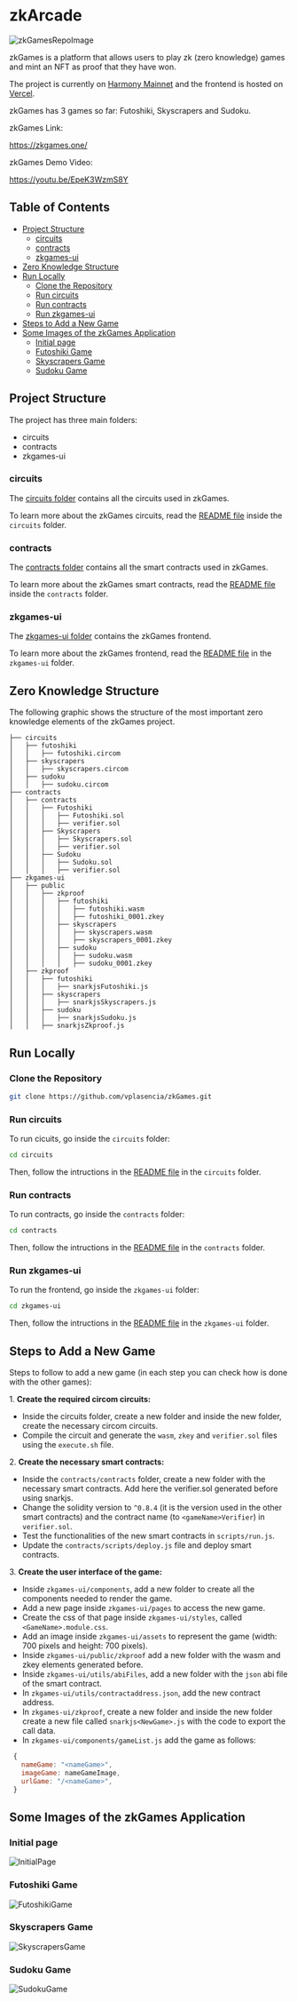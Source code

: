 # zkArcade <!-- omit in toc -->

![zkGamesRepoImage](https://user-images.githubusercontent.com/52170174/164951489-8f3d9b0a-4334-4dfb-b0d6-b6a87ff81424.png)

zkGames is a platform that allows users to play zk (zero knowledge) games and mint an NFT as proof that they have won.

<!-- The project is currently on [Harmony Testnet](https://explorer.pops.one/) and the frontend is hosted on [Vercel](https://github.com/vercel/vercel). -->

The project is currently on [Harmony Mainnet](https://explorer.harmony.one/) and the frontend is hosted on [Vercel](https://github.com/vercel/vercel).

zkGames has 3 games so far: Futoshiki, Skyscrapers and Sudoku.

zkGames Link:

<https://zkgames.one/>

zkGames Demo Video:

<https://youtu.be/EpeK3WzmS8Y>

## Table of Contents <!-- omit in toc -->

- [Project Structure](#project-structure)
  - [circuits](#circuits)
  - [contracts](#contracts)
  - [zkgames-ui](#zkgames-ui)
- [Zero Knowledge Structure](#zero-knowledge-structure)
- [Run Locally](#run-locally)
  - [Clone the Repository](#clone-the-repository)
  - [Run circuits](#run-circuits)
  - [Run contracts](#run-contracts)
  - [Run zkgames-ui](#run-zkgames-ui)
- [Steps to Add a New Game](#steps-to-add-a-new-game)
- [Some Images of the zkGames Application](#some-images-of-the-zkgames-application)
  - [Initial page](#initial-page)
  - [Futoshiki Game](#futoshiki-game)
  - [Skyscrapers Game](#skyscrapers-game)
  - [Sudoku Game](#sudoku-game)

## Project Structure

The project has three main folders:

- circuits
- contracts
- zkgames-ui

### circuits

The [circuits folder](/circuits/) contains all the circuits used in zkGames.

To learn more about the zkGames circuits, read the [README file](/circuits/README.md) inside the `circuits` folder.

### contracts

The [contracts folder](/contracts/) contains all the smart contracts used in zkGames.

To learn more about the zkGames smart contracts, read the [README file](/contracts/README.md) inside the `contracts` folder.

### zkgames-ui

The [zkgames-ui folder](/zkgames-ui/) contains the zkGames frontend.

To learn more about the zkGames frontend, read the [README file](/zkgames-ui/README.md) in the `zkgames-ui` folder.

## Zero Knowledge Structure

The following graphic shows the structure of the most important zero knowledge elements of the zkGames project.

```text
├── circuits
│   ├── futoshiki
│   │   ├── futoshiki.circom
│   ├── skyscrapers
│   │   ├── skyscrapers.circom
│   ├── sudoku
│   │   ├── sudoku.circom
├── contracts
│   ├── contracts
│   │   ├── Futoshiki
│   │   │   ├── Futoshiki.sol
│   │   │   ├── verifier.sol
│   │   ├── Skyscrapers
│   │   │   ├── Skyscrapers.sol
│   │   │   ├── verifier.sol
│   │   ├── Sudoku
│   │   │   ├── Sudoku.sol
│   │   │   ├── verifier.sol
├── zkgames-ui
│   ├── public
│   │   ├── zkproof
│   │   │   ├── futoshiki
│   │   │   │   ├── futoshiki.wasm
│   │   │   │   ├── futoshiki_0001.zkey
│   │   │   ├── skyscrapers
│   │   │   │   ├── skyscrapers.wasm
│   │   │   │   ├── skyscrapers_0001.zkey
│   │   │   ├── sudoku
│   │   │   │   ├── sudoku.wasm
│   │   │   │   ├── sudoku_0001.zkey
│   ├── zkproof
│   │   ├── futoshiki
│   │   │   ├── snarkjsFutoshiki.js
│   │   ├── skyscrapers
│   │   │   ├── snarkjsSkyscrapers.js
│   │   ├── sudoku
│   │   │   ├── snarkjsSudoku.js
│   │   ├── snarkjsZkproof.js
```

## Run Locally

### Clone the Repository

```bash
git clone https://github.com/vplasencia/zkGames.git
```

### Run circuits

To run cicuits, go inside the `circuits` folder:

```bash
cd circuits
```

Then, follow the intructions in the [README file](/circuits/README.md) in the `circuits` folder.

### Run contracts

To run contracts, go inside the `contracts` folder:

```bash
cd contracts
```

Then, follow the intructions in the [README file](/contracts/README.md) in the `contracts` folder.

### Run zkgames-ui

To run the frontend, go inside the `zkgames-ui` folder:

```bash
cd zkgames-ui
```

Then, follow the intructions in the [README file](/zkgames-ui/README.md) in the `zkgames-ui` folder.

## Steps to Add a New Game

Steps to follow to add a new game (in each step you can check how is done with the other games):

1\. **Create the required circom circuits:**

- Inside the circuits folder, create a new folder and inside the new folder, create the necessary circom circuits.
- Compile the circuit and generate the `wasm`, `zkey` and `verifier.sol` files using the `execute.sh` file.

2\. **Create the necessary smart contracts:**

- Inside the `contracts/contracts` folder, create a new folder with the necessary smart contracts. Add here the verifier.sol generated before using snarkjs.
- Change the solidity version to `^0.8.4` (it is the version used in the other smart contracts) and the contract name (to `<gameName>Verifier`) in `verifier.sol`.
- Test the functionalities of the new smart contracts in `scripts/run.js`.
- Update the `contracts/scripts/deploy.js` file and deploy smart contracts.

3\. **Create the user interface of the game:**

- Inside `zkgames-ui/components`, add a new folder to create all the components needed to render the game.
- Add a new page inside `zkgames-ui/pages` to access the new game.
- Create the css of that page inside `zkgames-ui/styles`, called `<GameName>.module.css`.
- Add an image inside `zkgames-ui/assets` to represent the game (width: 700 pixels and height: 700 pixels).
- Inside `zkgames-ui/public/zkproof` add a new folder with the wasm and zkey elements generated before.
- Inside `zkgames-ui/utils/abiFiles`, add a new folder with the `json` abi file of the smart contract.
- In `zkgames-ui/utils/contractaddress.json`, add the new contract address.
- In `zkgames-ui/zkproof`, create a new folder and inside the new folder create a new file called `snarkjs<NewGame>.js` with the code to export the call data.
- In `zkgames-ui/components/gameList.js` add the game as follows:

```javascript
 {
   nameGame: "<nameGame>",
   imageGame: nameGameImage,
   urlGame: "/<nameGame>",
 }
```

## Some Images of the zkGames Application

### Initial page

![InitialPage](https://user-images.githubusercontent.com/52170174/164957823-ea7dfb78-c151-4830-b714-e3f66a424d57.png)

### Futoshiki Game

![FutoshikiGame](https://user-images.githubusercontent.com/52170174/164957832-95c27552-8248-453c-a6e3-7bca2d97d087.png)

### Skyscrapers Game

![SkyscrapersGame](https://user-images.githubusercontent.com/52170174/164957837-959530b8-399b-4551-8a37-145e9ff70e3e.png)

### Sudoku Game

![SudokuGame](https://user-images.githubusercontent.com/52170174/164957841-08d9166d-99ba-4dbe-88b1-86a507734e6c.png)
